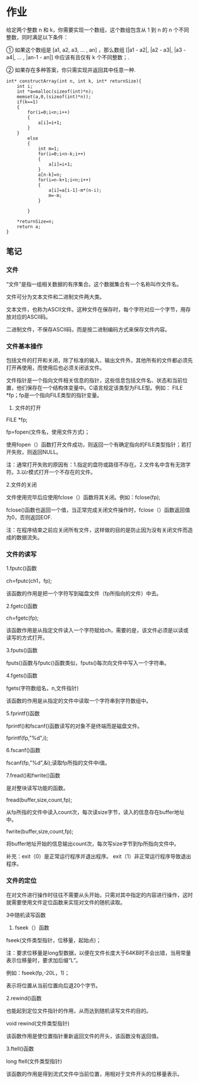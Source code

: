 # 作业
给定两个整数 n 和 k，你需要实现一个数组，这个数组包含从 1 到 n 的 n 个不同整数，同时满足以下条件：

① 如果这个数组是 [a1, a2, a3, ... , an] ，那么数组 [|a1 - a2|, |a2 - a3|, |a3 - a4|, ... , |an-1 - an|] 中应该有且仅有 k 个不同整数；.

② 如果存在多种答案，你只需实现并返回其中任意一种.
```
int* constructArray(int n, int k, int* returnSize){
    int i;
    int *a=malloc(sizeof(int)*n);
    memset(a,0,(sizeof(int)*n));
    if(k==1)
    {
        for(i=0;i<n;i++)
        {
            a[i]=i+1;
        }
    }
        else
        {
            int m=1;
            for(i=0;i<n-k;i++)
            {
                a[i]=i+1;
            }
            a[n-k]=n;
            for(i=n-k+1;i<n;i++)
            {
                a[i]=a[i-1]-m*(n-i);
                m=-m;
            }
            
        }
    
    *returnSize=n;
    return a;
}
```
## 笔记
### 文件
“文件”是指一组相关数据的有序集合。这个数据集合有一个名称叫作文件名。

文件可分为文本文件和二进制文件两大类。

文本文件，也称为ASCII文件。这种文件在保存时，每个字符对应一个字节，用存放对应的ASCII码。

二进制文件，不保存ASCII码，而是按二进制编码方式来保存文件内容。

### 文件基本操作
包括文件的打开和关闭，除了标准的输入、输出文件外，其他所有的文件都必须先打开再使用，而使用后也必须关闭该文件。

文件指针是一个指向文件相关信息的指针，这些信息包括文件名、状态和当前位置，他们保存在一个结构体变量中。C语言规定该类型为FILE型。例如：
FILE *fp；fp是一个指向FILE类型的指针变量。

1. 文件的打开

  FILE *fp;
  
  fp=fopen(文件名，使用文件方式)；
  
  使用fopen（）函数打开文件成功，则返回一个有确定指向的FILE类型指针；若打开失败，则返回NULL。
  
  注：通常打开失败的原因有：1.指定的盘符或路径不存在。2.文件名中含有无效字符。3.以r模式打开一个不存在的文件。
  
  2.文件的关闭
  
  文件使用完毕后应使用fclose（）函数将其关闭。例如：fclose(fp);
  
  fclose()函数也返回一个值，当正常完成关闭文件操作时，fclose（）函数返回值为0，否则返回EOF.
  
  注：在程序结束之前应关闭所有文件，这样做的目的是防止因为没有关闭文件而造成的数据流失。
  
  ### 文件的读写
1.fputc()函数

ch=fputc(ch1，fp);

该函数的作用是把一个字符写到磁盘文件（fp所指向的文件）中去。

2.fgetc()函数
 
 ch=fgetc(fp);
 
 该函数作用是从指定文件读入一个字符赋给ch，需要的是，该文件必须是以读或读写的方式打开。
 
 3.fputs()函数
 
 fputs()函数与fputc()函数类似，fputs()每次向文件中写入一个字符串。
 
 4.fgets()函数
 
 fgets(字符数组名，n,文件指针)
 
 该函数的作用是从指定的文件中读取一个字符串到字符数组中。
 
 5.fprintf()函数
 
 fprintf()和fscanf()函数读写的对象不是终端而是磁盘文件。
 
 fprintf(fp,"%d",i);
 
 6.fscanf()函数
 
 fscanf(fp,"%d",&i);读取fp所指的文件中i值。

7.fread()和fwrite()函数

是对整块读写功能的函数。

fread(buffer,size,count,fp);

从fp所指的文件中读入count次，每次读size字节，读入的信息存在buffer地址中。

fwrite(buffer,size,count,fp);

将buffer地址开始的信息输出count次，每次写size字节到fp所指向文件中。

补充：exit（0）是正常运行程序并退出程序。
exit（1）非正常运行程序导致退出程序。

### 文件的定位
在对文件进行操作时往往不需要从头开始，只需对其中指定的内容进行操作，这时就需要使用文件定位函数来实现对文件的随机读取。

3中随机读写函数
1. fseek（）函数

fseek(文件类型指针，位移量，起始点)；

注：要求位移量是long型数据，以便在文件长度大于64KB时不会出错，当用常量表示位移量时，要求加后缀“L”。

例如：fseek(fp,-20L，1)；

表示将位置从当前位置向后退20个字节。

2.rewind()函数

也能起到定位文件指针的作用，从而达到随机读写文件的目的。

void rewind(文件类型指针)

该函数作用是使位置指针重新返回文件的开头，该函数没有返回值。

3.ftell()函数

long ftell(文件类型指针)

该函数的作用是得到流式文件中当前位置，用相对于文件开头的位移量表示。

